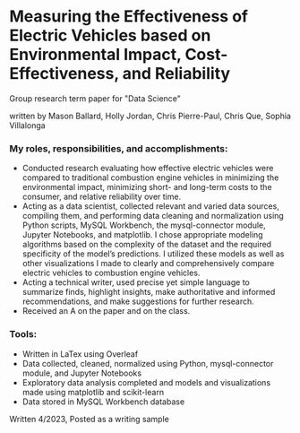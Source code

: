 # Measuring the Effectiveness of Electric Vehicles based on Environmental Impact, Cost-Effectiveness, and Reliability

Group research term paper for "Data Science"

written by Mason Ballard, Holly Jordan, Chris Pierre-Paul, Chris Que, Sophia Villalonga


### My roles, responsibilities, and accomplishments:
* Conducted research evaluating how effective electric vehicles were compared to traditional combustion 
engine vehicles in minimizing the environmental impact, minimizing short- and long-term costs to the 
consumer, and relative reliability over time.
* Acting as a data scientist, collected relevant and varied data sources, compiling them, and performing 
data cleaning and normalization using Python scripts, MySQL Workbench, the mysql-connector module, 
Jupyter Notebooks, and matplotlib. I chose appropriate modeling algorithms based on the complexity of 
the dataset and the required specificity of the model’s predictions. I utilized these models as well as 
other visualizations I made to clearly and comprehensively compare electric vehicles to combustion 
engine vehicles. 
* Acting a technical writer, used precise yet simple language to summarize finds, highlight insights, make 
authoritative and informed recommendations, and make suggestions for further research. 
* Received an A on the paper and on the class.


### Tools:
* Written in LaTex using Overleaf
* Data collected, cleaned, normalized using Python, mysql-connector module, and Jupyter Notebooks
* Exploratory data analysis completed and models and visualizations made using matplotlib and scikit-learn
* Data stored in MySQL Workbench database

Written 4/2023, Posted as a writing sample
